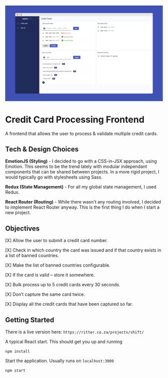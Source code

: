 ![alt text](https://raw.githubusercontent.com/RodRitter/Credit-Card-Capture-Portal/master/public/screenshots/demo_browser.png "Capture Portal Snapshot")

# Credit Card Processing Frontend
A frontend that allows the user to process & validate multiple credit cards.

## Tech & Design Choices
**EmotionJS (Styling)** - I decided to go with a CSS-in-JSX approach, using Emotion. This seems to be the trend lately with modular independant components that can be shared between projects. In a more rigid project, I would typically go with stylesheets using Sass. 

**Redux (State Management)** - For all my global state management, I used Redux.

**React Router (Routing)** - While there wasn't any routing involved, I decided to implement React Router anyway. This is the first thing I do when I start a new project.



## Objectives
[X] Allow the user to submit a credit card number. 

[X] Check in which country the card was issued and if that country exists in a list of banned countries. 

[X] Make the list of banned countries configurable. 

[X] If the card is valid – store it somewhere.

[X] Bulk process up to 5 credit cards every 30 seconds. 

[X] Don’t capture the same card twice.

[X] Display all the credit cards that have been captured so far. 


## Getting Started

There is a live version here: `https://ritter.co.za/projects/shift/`

A typical React start. This should get you up and running

```
npm install
```

Start the application. Usually runs on `localhost:3000`

```
npm start
````

